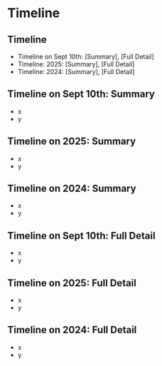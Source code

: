 # Timeline

## Timeline
* Timeline on Sept 10th: [Summary], [Full Detail]
* Timeline: 2025: [Summary], [Full Detail]
* Timeline: 2024: [Summary], [Full Detail]

## Timeline on Sept 10th: Summary
- x
- y


## Timeline on 2025: Summary
- x
- y

## Timeline on 2024: Summary
- x
- y



## Timeline on Sept 10th: Full Detail
- x
- y


## Timeline on 2025: Full Detail
- x
- y

## Timeline on 2024: Full Detail
- x
- y

